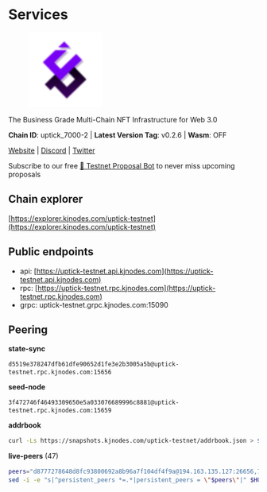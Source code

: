 # Services

<figure><img src="https://raw.githubusercontent.com/kj89/cosmos-images/main/logos/uptick.png" width="150" alt=""><figcaption></figcaption></figure>

The Business Grade Multi-Chain NFT Infrastructure for Web 3.0

**Chain ID**: uptick_7000-2 | **Latest Version Tag**: v0.2.6 | **Wasm**: OFF

[Website](https://uptick.network) | [Discord](https://discord.gg/UzeHS7fu5H) | [Twitter](https://twitter.com/uptickproject)



Subscribe to our free [🤖 Testnet Proposal Bot](https://t.me/kjnodes_testnet_proposal_bot) to never miss upcoming proposals


## Chain explorer
[https://explorer.kjnodes.com/uptick-testnet](https://explorer.kjnodes.com/uptick-testnet)

## Public endpoints

* api: [https://uptick-testnet.api.kjnodes.com](https://uptick-testnet.api.kjnodes.com)
* rpc: [https://uptick-testnet.rpc.kjnodes.com](https://uptick-testnet.rpc.kjnodes.com)
* grpc: uptick-testnet.grpc.kjnodes.com:15090

## Peering

**state-sync**

```text
d5519e378247dfb61dfe90652d1fe3e2b3005a5b@uptick-testnet.rpc.kjnodes.com:15656
```

**seed-node**

```text
3f472746f46493309650e5a033076689996c8881@uptick-testnet.rpc.kjnodes.com:15659
```

**addrbook**
```bash
curl -Ls https://snapshots.kjnodes.com/uptick-testnet/addrbook.json > $HOME/.uptickd/config/addrbook.json
```

**live-peers** (47)
```bash
peers="d8777278648d8fc93800692a8b96a7f104df4f9a@194.163.135.127:26656,7849e4320385434b0828a3e0206a3b69767393f6@65.109.91.227:26656,d5519e378247dfb61dfe90652d1fe3e2b3005a5b@65.109.68.190:15656,ad563c8036250cb34f3e822280ead9c59c9537d3@185.239.209.124:31656,94734f927b16ff91f5e45875396295d6173ca918@74.50.70.118:11574,11995495f726f4e4c2ab74862fdb30e87c167448@65.108.195.235:27656,e24bde7fe207160442fe6b93ee376a739def5757@51.222.248.153:26656,49c86b1fdc3f99ac3108904aef4f64297f3f1415@209.222.97.81:26656,1c66685cbf5c8dc0a739eb57c896d35eb2eed17c@65.109.50.106:28656,a818920590d15226a206ec4c73b1c5c20c56a435@65.21.134.202:26666,b483acbcae7ccd1244f588144245e9d1124c3de5@88.99.56.200:26666,af5262526a0800a29a0a7194e1488a9fa62d0005@195.3.223.208:26656,eb5a3112a64944e2bd701ff8aa99ab95209c6310@185.198.27.110:26656,b8e76d2223663e9bc47351564f1017b6e89deeee@95.165.89.222:24476,57876cfa3a101068885f302df69ff5556720af3b@154.26.137.198:36656,3cffe20d473b0bd4451d330da8b741b5d42dcb44@65.21.131.215:26666,b9e0210809b9dfc9cd299c6e83116d7fa45c6e27@65.109.68.93:46656,878101ab9ad2402bfd700a3da58223778461c753@185.245.182.152:26656,881f8bd4874d1bd7acc61e46ee723609e1ff327e@38.242.149.183:26656,b9d3fe835ded0b93c39befad43fb3c4964ae740f@91.195.101.100:26656,a489dcbd4c5b7ef20d77c51dba217e85c631f463@65.108.105.48:20456,c6ca186e2ea0202a78b357c9b2d8883e3d96613a@144.91.110.211:31656,40ffd59440b11d63bfb8e20cfed5b36f282a06b3@154.12.238.247:31656,40a93c4be9e2dcb155d60e174c0e00d6808283e7@65.109.52.56:26656,e05ef87e0f9a2940cf057aefde89abf8171b00fb@65.109.84.250:15656,0afb5ce897e69eec34fb32bf87f4a2f93f79e0b3@65.109.65.210:30656,b189effc06de1413016a5f37c904d6c68290107a@135.181.16.252:28656,1bb6d67af0dd1d452e294e9df430d07bccefe502@185.215.167.241:26656,f58fd7ff25183e7e0dc3c35e667641129a8bc2cd@144.76.27.79:26656,dd8080d9ea1f3830370a4f51ca6fe858a3d32191@65.108.72.253:11656,0a253cc3132c1319ae61e92fafd1b451d8eb7559@65.109.92.235:34656,0148cb2bb6b646cb147b1651ad503fcf9abfc652@107.155.98.194:36656,902a93963c96589432ee3206944cdba392ae5c2d@65.108.42.105:27656,5368bc0c12a7bfd9d69ba192b06f2be97d28e7ef@185.239.209.56:31656,f080fa98595cd13b2f93cfa930ba756eb2b55e11@107.155.88.146:26656,1e34e47eeaaa8f78f3d866ef4ce43a1d224dcdef@185.193.66.67:31656,e9fee55fdf6668e4e04927cdd85bbbbc9e9e43b1@209.145.62.101:26656,2298edffe9306e4d9370233c1d29dab567829095@144.91.78.28:26656,45f58ce671967a10933ea3e2279be03f0ebcb42c@85.114.134.219:16656,3666c65e99775b8149396fd5c781dec6a29fb13b@75.119.144.48:31656,f30bf0eebdd10788d09d5c64132a7161d714e126@154.12.243.189:31656,2c952455a0e425081b54855091ab84c1fe73c4bc@65.108.231.124:10656,52cdb51fe8692dea11de23b8c97c9d947a6eb1c2@51.222.44.116:10656,f7d552cb63a874a0246aaa5ce2a4a65154cbc26b@94.19.249.187:33656,3edfe380f7eff0658582c158f2eecebae2e0fed7@213.239.213.179:26656,1266d32b49d7472934028ed09454ebae1c7ce09e@65.108.71.80:26656,dc8aa72381ec9ac35360b6a36502d97b3bb22a87@85.208.51.246:26656"
sed -i -e "s|^persistent_peers *=.*|persistent_peers = \"$peers\"|" $HOME/.uptickd/config/config.toml
```
